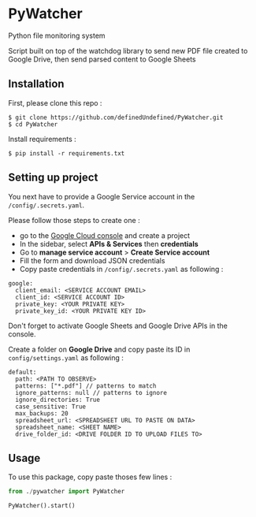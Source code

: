 # PyWatcher

Python file monitoring system

Script built on top of the watchdog library to send new PDF file created to Google Drive, then send parsed content to Google Sheets

## Installation

First, please clone this repo :

```
$ git clone https://github.com/definedUndefined/PyWatcher.git
$ cd PyWatcher
```

Install requirements :

```
$ pip install -r requirements.txt
```

## Setting up project 

You next have to provide a Google Service account in the `/config/.secrets.yaml`. 

Please follow those steps to create one :

- go to the [Google Cloud console](https://console.cloud.google.com/) and create a project
- In the sidebar, select __APIs & Services__ then __credentials__
- Go to __manage service account__ > __Create Service account__
- Fill the form and download JSON credentials
- Copy paste credentials in `/config/.secrets.yaml` as following :

```
google:
  client_email: <SERVICE ACCOUNT EMAIL>
  client_id: <SERVICE ACCOUNT ID>
  private_key: <YOUR PRIVATE KEY>
  private_key_id: <YOUR PRIVATE KEY ID>

```

Don't forget to activate Google Sheets and Google Drive APIs in the console.

Create a folder on __Google Drive__ and copy paste its ID in `config/settings.yaml` as following :

```
default:
  path: <PATH TO OBSERVE>
  patterns: ["*.pdf"] // patterns to match
  ignore_patterns: null // patterns to ignore
  ignore_directories: True
  case_sensitive: True
  max_backups: 20
  spreadsheet_url: <SPREADSHEET URL TO PASTE ON DATA>
  spreadsheet_name: <SHEET NAME>
  drive_folder_id: <DRIVE FOLDER ID TO UPLOAD FILES TO>
```

## Usage

To use this package, copy paste thoses few lines :

```python
from ./pywatcher import PyWatcher

PyWatcher().start()
```